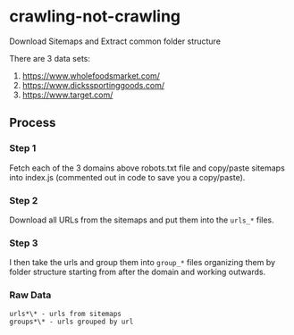 # crawling-not-crawling

Download Sitemaps and Extract common folder structure

There are 3 data sets:

1. https://www.wholefoodsmarket.com/
2. https://www.dickssportinggoods.com/
3. https://www.target.com/

## Process

### Step 1

Fetch each of the 3 domains above robots.txt file and copy/paste sitemaps into index.js (commented out in code to save you a copy/paste).

### Step 2

Download all URLs from the sitemaps and put them into the `urls_*` files.

### Step 3

I then take the urls and group them into `group_*` files organizing them by folder structure starting from after the domain and working outwards.

### Raw Data

```
urls*\* - urls from sitemaps
groups*\* - urls grouped by url
```
